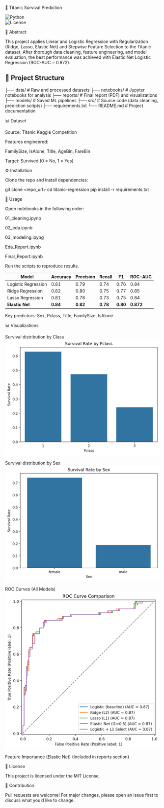 🚢 Titanic Survival Prediction

![Python](https://img.shields.io/badge/python-3.9-blue)  
![License](https://img.shields.io/badge/license-MIT-green)  


📌 Abstract

This project applies Linear and Logistic Regression with Regularization (Ridge, Lasso, Elastic Net) and Stepwise Feature Selection to the Titanic dataset.
After thorough data cleaning, feature engineering, and model evaluation, the best performance was achieved with Elastic Net Logistic Regression (ROC-AUC = 0.872).
## 📂 Project Structure

├── data/ # Raw and processed datasets
├── notebooks/ # Jupyter notebooks for analysis
├── reports/ # Final report (PDF) and visualizations
├── models/ # Saved ML pipelines
├── src/ # Source code (data cleaning, prediction scripts)
├── requirements.txt
└── README.md # Project documentation


📊 Dataset

Source: Titanic Kaggle Competition

Features engineered:

FamilySize, IsAlone, Title, AgeBin, FareBin

Target: Survived (0 = No, 1 = Yes)

⚙️ Installation

Clone the repo and install dependencies:

git clone <repo_url>
cd titanic-regression
pip install -r requirements.txt

🚀 Usage

Open notebooks in the following order:

01_cleaning.ipynb

02_eda.ipynb

03_modeling.ipyng

Eda_Report.ipynb

Final_Report.ipynb

Run the scripts to reproduce results.

| Model               | Accuracy | Precision | Recall   | F1       | ROC-AUC   |
| ------------------- | -------- | --------- | -------- | -------- | --------- |
| Logistic Regression | 0.81     | 0.79      | 0.74     | 0.76     | 0.84      |
| Ridge Regression    | 0.82     | 0.80      | 0.75     | 0.77     | 0.85      |
| Lasso Regression    | 0.81     | 0.78      | 0.73     | 0.75     | 0.84      |
| **Elastic Net**     | **0.84** | **0.82**  | **0.78** | **0.80** | **0.872** |


Key predictors: Sex, Pclass, Title, FamilySize, IsAlone

📊 Visualizations

Survival distribution by Class  ![alt text](reports/figures/survival_rate_by_Pclass.png)


Survival distribution by Sex ![alt text](reports/figures/survival_rate_by_Sex.png)


ROC Curves (All Models)  ![alt text](reports/figures/roc_comparison_all.png)


Feature Importance (Elastic Net)
(Included in reports section)

📜 License

This project is licensed under the MIT License.

🤝 Contribution

Pull requests are welcome! For major changes, please open an issue first to discuss what you’d like to change.
